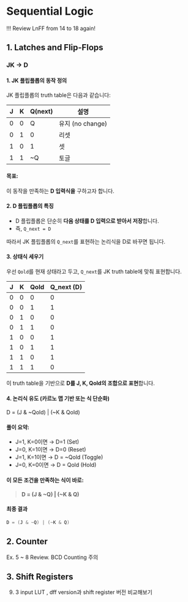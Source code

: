 # Sequential Logic

!!! Review LnFF from 14 to 18 again!

## 1. Latches and Flip-Flops
### JK -> D
#### 1. JK 플립플롭의 동작 정의

JK 플립플롭의 truth table은 다음과 같습니다:

| J | K | Q(next) | 설명         |
|---|---|----------|--------------|
| 0 | 0 | Q        | 유지 (no change) |
| 0 | 1 | 0        | 리셋         |
| 1 | 0 | 1        | 셋           |
| 1 | 1 | ~Q       | 토글         |

#### 목표:  
이 동작을 만족하는 **D 입력식을** 구하고자 합니다.


#### 2. D 플립플롭의 특징

- D 플립플롭은 단순히 **다음 상태를 D 입력으로 받아서 저장**합니다.
- 즉, `Q_next = D`

따라서 JK 플립플롭의 `Q_next`를 표현하는 논리식을 D로 바꾸면 됩니다.

#### 3. 상태식 세우기

우선 `Qold`를 현재 상태라고 두고, `Q_next`를 JK truth table에 맞춰 표현합니다.

| J | K | Qold | Q_next (D) |
|---|---|------|------------|
| 0 | 0 | 0    | 0          |
| 0 | 0 | 1    | 1          |
| 0 | 1 | 0    | 0          |
| 0 | 1 | 1    | 0          |
| 1 | 0 | 0    | 1          |
| 1 | 0 | 1    | 1          |
| 1 | 1 | 0    | 1          |
| 1 | 1 | 1    | 0          |

이 truth table을 기반으로 **D를 J, K, Qold의 조합으로 표현**합니다.

#### 4. 논리식 유도 (카르노 맵 기반 또는 식 단순화)

D = (J & ~Qold) | (~K & Qold)

#### 풀이 요약:
- J=1, K=0이면 → D=1 (Set)
- J=0, K=1이면 → D=0 (Reset)
- J=1, K=1이면 → D = ~Qold (Toggle)
- J=0, K=0이면 → D = Qold (Hold)

#### 이 모든 조건을 만족하는 식이 바로:

> **D = (J & ~Q) | (~K & Q)**

#### 최종 결과

```verilog
D = (J & ~Q) | (~K & Q)
```

## 2. Counter

Ex. 5 ~ 8 Review. BCD Counting 주의

## 3. Shift Registers
9. 3 input LUT , dff version과 shift register 버전 비교해보기